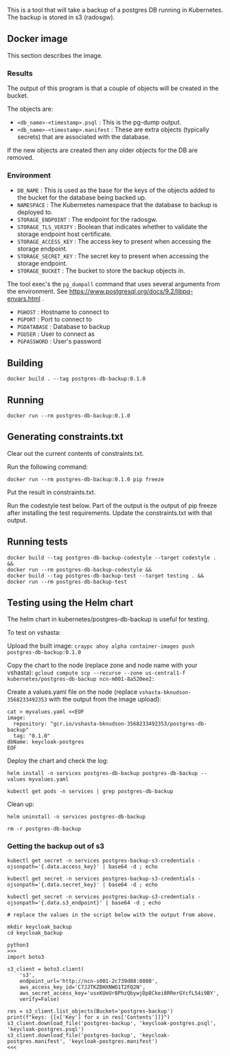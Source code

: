 This is a tool that will take a backup of a postgres DB running in Kubernetes.
The backup is stored in s3 (radosgw).

## Docker image

This section describes the image.

### Results

The output of this program is that a couple of objects will be created in the bucket.

The objects are:

* `<db_name>-<timestamp>.psql` : This is the pg-dump output.
* `<db_name>-<timestamp>.manifest` : These are extra objects (typically secrets) that are associated with the database.

If the new objects are created then any older objects for the DB are removed.

### Environment

* `DB_NAME` : This is used as the base for the keys of the objects added to the bucket for the database being backed up.
* `NAMESPACE` : The Kubernetes namespace that the database to backup is deployed to.
* `STORAGE_ENDPOINT` : The endpoint for the radosgw.
* `STORAGE_TLS_VERIFY` : Boolean that indicates whether to validate the storage endpoint host certificate.
* `STORAGE_ACCESS_KEY` : The access key to present when accessing the storage endpoint.
* `STORAGE_SECRET_KEY` : The secret key to present when accessing the storage endpoint.
* `STORAGE_BUCKET` : The bucket to store the backup objects in.

The tool exec's the `pg_dumpall` command that uses several arguments from the
environment. See https://www.postgresql.org/docs/9.2/libpq-envars.html .

* `PGHOST` : Hostname to connect to
* `PGPORT` : Port to connect to
* `PGDATABASE` : Database to backup
* `PGUSER` : User to connect as
* `PGPASSWORD` : User's password

## Building

```
docker build . --tag postgres-db-backup:0.1.0
```

## Running

```
docker run --rm postgres-db-backup:0.1.0
```

## Generating constraints.txt

Clear out the current contents of constraints.txt.

Run the following command:

```
docker run --rm postgres-db-backup:0.1.0 pip freeze
```

Put the result in constraints.txt.

Run the codestyle test below.
Part of the output is the output of pip freeze after installing the test requirements.
Update the constraints.txt with that output.

## Running tests

```
docker build --tag postgres-db-backup-codestyle --target codestyle . &&
docker run --rm postgres-db-backup-codestyle &&
docker build --tag postgres-db-backup-test --target testing . &&
docker run --rm postgres-db-backup-test
```

## Testing using the Helm chart

The helm chart in kubernetes/postgres-db-backup is useful for testing.

To test on vshasta:

Upload the built image:
`craypc ahoy alpha container-images push postgres-db-backup:0.1.0`

Copy the chart to the node (replace zone and node name with your vshasta):
`gcloud compute scp --recurse --zone us-central1-f kubernetes/postgres-db-backup ncn-m001-8a520ee2:`

Create a values.yaml file on the node (replace `vshasta-bknudson-3568233492353` with the output from the image upload):
```
cat > myvalues.yaml <<EOF
image:
  repository: "gcr.io/vshasta-bknudson-3568233492353/postgres-db-backup"
  tag: "0.1.0"
dbName: keycloak-postgres
EOF
```

Deploy the chart and check the log:
```
helm install -n services postgres-db-backup postgres-db-backup --values myvalues.yaml

kubectl get pods -n services | grep postgres-db-backup
```

Clean up:

```
helm uninstall -n services postgres-db-backup

rm -r postgres-db-backup
```

### Getting the backup out of s3

```
kubectl get secret -n services postgres-backup-s3-credentials -ojsonpath='{.data.access_key}' | base64 -d ; echo

kubectl get secret -n services postgres-backup-s3-credentials -ojsonpath='{.data.secret_key}' | base64 -d ; echo

kubectl get secret -n services postgres-backup-s3-credentials -ojsonpath='{.data.s3_endpoint}' | base64 -d ; echo

# replace the values in the script below with the output from above.

mkdir keycloak_backup
cd keycloak_backup

python3
>>>
import boto3

s3_client = boto3.client(
    's3',
    endpoint_url='http://ncn-s001-2c739d88:8080',
    aws_access_key_id='C7JJTKZBHXNWO1T2FQ2N',
    aws_secret_access_key='usxKUeUr8PhzQbywjDp8Ckei8RRerGYcfL54i9BY',
    verify=False)

res = s3_client.list_objects(Bucket='postgres-backup')
print(f"keys: {[x['Key'] for x in res['Contents']]}")
s3_client.download_file('postgres-backup', 'keycloak-postgres.psql', 'keycloak-postgres.psql')
s3_client.download_file('postgres-backup', 'keycloak-postgres.manifest', 'keycloak-postgres.manifest')
<<<
```
